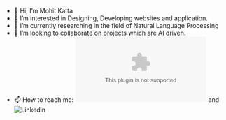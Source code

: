 - 👋 Hi, I’m Mohit Katta
- 👀 I’m interested in Designing, Developing websites and application.
- 🌱 I’m currently researching in the field of Natural Language Processing
- 💞️ I’m looking to collaborate on projects which are AI driven.
- 📫 How to reach me: ![Email](mailto:mohit.kvs1@gmail.com) and ![Linkedin](https://www.linkedin.com/in/mohit-katta/)

<!---
mk210/mk210 is a ✨ special ✨ repository because its `README.md` (this file) appears on your GitHub profile.
You can click the Preview link to take a look at your changes.
--->
